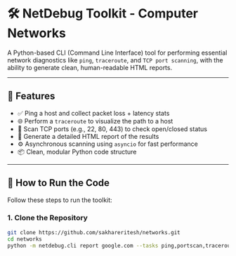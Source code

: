 # 🛠️ NetDebug Toolkit - Computer Networks 

A Python-based CLI (Command Line Interface) tool for performing essential network diagnostics like `ping`, `traceroute`, and `TCP port scanning`, with the ability to generate clean, human-readable HTML reports.

---

## 📌 Features

- ✅ Ping a host and collect packet loss + latency stats
- 🌐 Perform a `traceroute` to visualize the path to a host
- 🔎 Scan TCP ports (e.g., 22, 80, 443) to check open/closed status
- 📝 Generate a detailed HTML report of the results
- ⚙️ Asynchronous scanning using `asyncio` for fast performance
- 📦 Clean, modular Python code structure

---

## 🧪 How to Run the Code

Follow these steps to run the toolkit:

### 1. Clone the Repository

```bash
git clone https://github.com/sakhareritesh/networks.git
cd networks
python -m netdebug.cli report google.com --tasks ping,portscan,traceroute --out report.html
